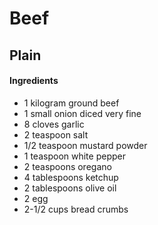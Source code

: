 # Beef

## Plain

#### Ingredients

* 1 kilogram ground beef
* 1 small onion diced very fine
* 8 cloves garlic
* 2 teaspoon salt
* 1/2 teaspoon mustard powder
* 1 teaspoon white pepper
* 2 teaspoons oregano
* 4 tablespoons ketchup
* 2 tablespoons olive oil
* 2 egg
* 2-1/2 cups bread crumbs
